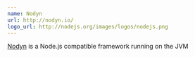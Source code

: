 ```yaml
---
name: Nodyn
url: http://nodyn.io/
logo_url: http://nodejs.org/images/logos/nodejs.png
---
```


[Nodyn](#{page.url}) is a Node.js compatible framework running on the JVM
